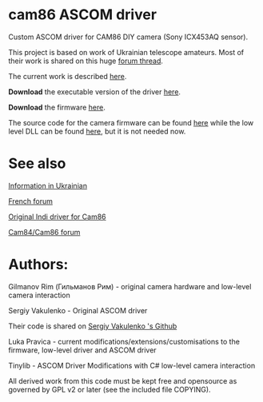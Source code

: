 # cam86 ASCOM driver

Custom ASCOM driver for CAM86 DIY camera (Sony ICX453AQ sensor).

This project is based on work of Ukrainian telescope amateurs.
Most of their work is shared on this huge [forum thread](http://www.astroclub.kiev.ua/forum/index.php?topic=28929.0).

The current work is described [here](http://www.iceinspace.com.au/forum/showthread.php?t=146493).

**Download** the executable version of the driver [here](https://github.com/ganhailin/cam86_ASCOM/blob/master/cam86_setup.exe).

**Download** the firmware [here](https://github.com/axsdenied/cam86_fw/blob/master/Exe/cam86.hex).

The source code for the camera firmware can be found [here](https://github.com/axsdenied/cam86_fw) while the low level DLL can be found [here](https://github.com/axsdenied/cam86_dll), but it is not needed now.

# See also

[Information in Ukrainian](http://astroccd.org/)

[French forum](http://www.webastro.net/forum/showthread.php?t=141764)

[Original Indi driver for Cam86](https://github.com/gehelem/indi_cam86_ccd)

[Cam84/Cam86 forum](http://www.cloudynights.com/topic/497530-diy-astro-ccd-16-bit-color-6mpx-camera/)

# Authors:

Gilmanov Rim (Гильманов Рим) - original camera hardware and low-level camera interaction

Sergiy Vakulenko - Original ASCOM driver 

Their code is shared on [Sergiy Vakulenko 's Github](https://github.com/vakulenko/CAM8_software)

Luka Pravica - current modifications/extensions/customisations to the firmware, low-level driver and ASCOM driver

Tinylib - ASCOM Driver Modifications with C# low-level camera interaction 

All derived work from this code must be kept free and opensource as governed by GPL v2 or later (see the included file COPYING).
